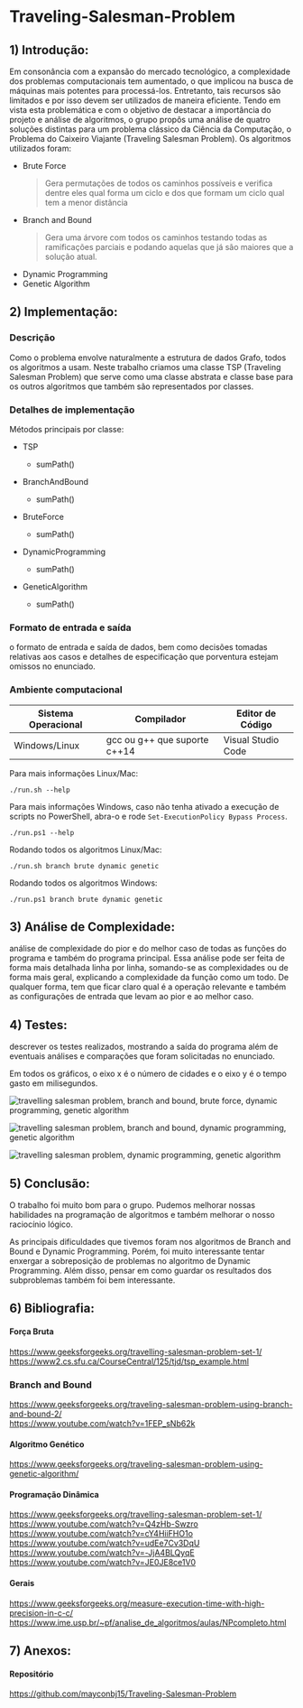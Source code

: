 # Traveling-Salesman-Problem

## 1) Introdução:
Em consonância com a expansão do mercado tecnológico, a complexidade dos problemas computacionais tem aumentado,
o que implicou na busca de máquinas mais potentes para processá-los. Entretanto, tais recursos são limitados 
e por isso devem ser utilizados de maneira eficiente. Tendo em vista esta problemática e com o objetivo de destacar a
importância do projeto e análise de algoritmos, o grupo propôs uma análise de quatro soluções distintas para um
problema clássico da Ciência da Computação, o Problema do Caixeiro Viajante (Traveling Salesman Problem).
Os algoritmos utilizados foram:


- Brute Force
    >Gera permutações de todos os caminhos possíveis e verifica dentre eles qual forma um
    ciclo e dos que formam um ciclo qual tem a menor distância
- Branch and Bound
    >Gera uma árvore com todos os caminhos testando todas as ramificações parciais e podando aquelas que
    já são maiores que a solução atual.
- Dynamic Programming
- Genetic Algorithm

## 2) Implementação:

### Descrição
Como o problema envolve naturalmente a estrutura de dados Grafo, todos os algoritmos a usam.
Neste trabalho criamos uma classe TSP (Traveling Salesman Problem) que serve como uma classe
abstrata e classe base para os outros algoritmos que também são representados por classes.

### Detalhes de implementação
Métodos principais por classe:
- TSP
    - sumPath()

- BranchAndBound
    - sumPath()

- BruteForce
    - sumPath()

- DynamicProgramming
    - sumPath()

- GeneticAlgorithm
    - sumPath()

### Formato de entrada e saída

o formato de entrada e saída de dados, bem como decisões tomadas relativas aos
casos e detalhes de especificação que porventura estejam omissos no enunciado.

### Ambiente computacional

Sistema Operacional|Compilador                  |Editor de Código
-------------------|----------------------------|----------------
Windows/Linux      |gcc ou g++ que suporte c++14|Visual Studio Code

Para mais informações Linux/Mac:

```./run.sh --help```

Para mais informações Windows, caso não tenha ativado a execução de scripts no PowerShell,
abra-o e rode ```Set-ExecutionPolicy Bypass Process```.

```./run.ps1 --help```

Rodando todos os algoritmos Linux/Mac:

```./run.sh branch brute dynamic genetic```

Rodando todos os algoritmos Windows:

```./run.ps1 branch brute dynamic genetic```

## 3) Análise de Complexidade:
análise de complexidade do pior e do melhor caso de todas as
funções do programa e também do programa principal. Essa análise pode ser feita de forma
mais detalhada linha por linha, somando-se as complexidades ou de forma mais geral,
explicando a complexidade da função como um todo. De qualquer forma, tem que ficar claro
qual é a operação relevante e também as configurações de entrada que levam ao pior e ao
melhor caso.

## 4) Testes:
descrever os testes realizados, mostrando a saída do programa além de eventuais
análises e comparações que foram solicitadas no enunciado.

Em todos os gráficos, o eixo x é o número de cidades e o eixo y é o tempo gasto em milisegundos.

![travelling salesman problem, branch and bound, brute force, dynamic programming, genetic algorithm](https://i.imgur.com/O8PazIL.png)

![travelling salesman problem, branch and bound, dynamic programming, genetic algorithm](https://i.imgur.com/Ditn469.png)

![travelling salesman problem, dynamic programming, genetic algorithm](https://i.imgur.com/IRRMCS8.png)

## 5) Conclusão:
O trabalho foi muito bom para o grupo. Pudemos melhorar nossas habilidades na programação
de algoritmos e também melhorar o nosso raciocínio lógico.

As principais dificuldades que tivemos foram nos algoritmos de Branch and Bound e Dynamic
Programming. Porém, foi muito interessante tentar enxergar a sobreposição de problemas no
algoritmo de Dynamic Programming. Além disso, pensar em como guardar os resultados dos
subproblemas também foi bem interessante.

## 6) Bibliografia:
#### Força Bruta
https://www.geeksforgeeks.org/travelling-salesman-problem-set-1/<br/>
https://www2.cs.sfu.ca/CourseCentral/125/tjd/tsp_example.html

### Branch and Bound
https://www.geeksforgeeks.org/traveling-salesman-problem-using-branch-and-bound-2/<br />
https://www.youtube.com/watch?v=1FEP_sNb62k<br />

#### Algoritmo Genético
https://www.geeksforgeeks.org/traveling-salesman-problem-using-genetic-algorithm/

#### Programação Dinâmica
https://www.geeksforgeeks.org/travelling-salesman-problem-set-1/<br/>
https://www.youtube.com/watch?v=Q4zHb-Swzro<br/>
https://www.youtube.com/watch?v=cY4HiiFHO1o<br/>
https://www.youtube.com/watch?v=udEe7Cv3DqU<br/>
https://www.youtube.com/watch?v=-JjA4BLQyqE<br/>
https://www.youtube.com/watch?v=JE0JE8ce1V0

#### Gerais
https://www.geeksforgeeks.org/measure-execution-time-with-high-precision-in-c-c/<br/>
https://www.ime.usp.br/~pf/analise_de_algoritmos/aulas/NPcompleto.html


## 7) Anexos:
#### Repositório
https://github.com/mayconbj15/Traveling-Salesman-Problem
